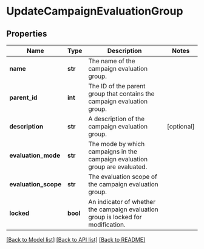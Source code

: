 # UpdateCampaignEvaluationGroup

## Properties
Name | Type | Description | Notes
------------ | ------------- | ------------- | -------------
**name** | **str** | The name of the campaign evaluation group. | 
**parent_id** | **int** | The ID of the parent group that contains the campaign evaluation group. | 
**description** | **str** | A description of the campaign evaluation group. | [optional] 
**evaluation_mode** | **str** | The mode by which campaigns in the campaign evaluation group are evaluated. | 
**evaluation_scope** | **str** | The evaluation scope of the campaign evaluation group. | 
**locked** | **bool** | An indicator of whether the campaign evaluation group is locked for modification. | 

[[Back to Model list]](../README.md#documentation-for-models) [[Back to API list]](../README.md#documentation-for-api-endpoints) [[Back to README]](../README.md)


